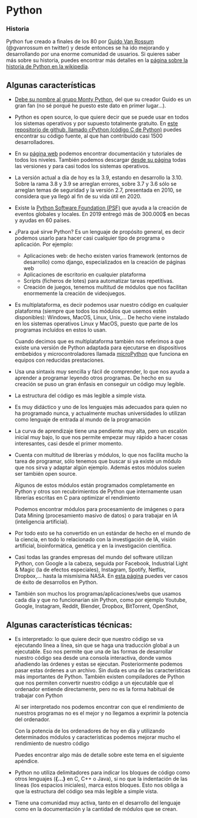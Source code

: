 # Python

### Historia

Python fue creado a finales de los 80 por [Guido Van Rossum](https://es.wikipedia.org/wiki/Guido_van_Rossum)  (@gvanrossum en twitter) y desde entonces se ha ido mejorando y  desarrollando por una enorme comunidad de usuarios. Si quieres saber más sobre su historia, puedes encontrar más detalles en la [página sobre la historia de Python en la wikipedia](https://es.wikipedia.org/wiki/Historia_de_Python).

## Algunas características

* [Debe su nombre al grupo Monty Python](https://docs.Python.org/3/faq/general.html#id19), del que su creador Guido es un gran fan (no sé porqué he puesto este dato en primer lugar...).

* Python es open source, lo que quiere decir que se puede usar en todos los sistemas operativos y por supuesto totalmente gratuito. En [este repositorio de github, llamado cPython (código C de Python)](https://github.com/Python/cPython) puedes encontrar su código fuente, al que han contribuido casi 1500 desarrolladores. 

* En su [página web](https://www.Python.org/) podemos encontrar documentación y tutoriales de todos los niveles. También podemos descargar [desde su página](https://www.Python.org/downloads/) todas las versiones y para casi todos los sistemas operativos.

* La versión actual a día de hoy es la 3.9, estando en desarrollo la 3.10. Sobre la rama 3.8 y 3.9 se arreglan errores, sobre 3.7 y 3.6 sólo se arreglan temas de seguridad y la versión 2.7, presentada en 2010, se considera que ya llegó al fin de su vida útil en 2020.

* Existe la [Python Software Foundation (PSF)](https://www.Python.org/psf-landing/) que ayuda a la creación de eventos globales y locales. En 2019 entregó más de 300.000$ en becas y ayudas en 60 países. 

* ¿Para qué sirve Python?  Es un lenguaje de propósito general, es decir podemos usarlo para hacer casi cualquier tipo de programa o aplicación. Por ejemplo:
    * Aplicaciones web: de hecho existen varios framework (entornos de desarrollo) como django, especializados en la creación de páginas web
    * Aplicaciones de escritorio en cualquier plataforma
    * Scripts (ficheros de lotes) para automatizar tareas repetitivas.
    * Creación de juegos, tenemos multitud de módulos que nos facilitan enormemente la creación de videojuegos.

* Es multiplataforma, es decir podemos usar nuestro código en cualquier plataforma (siempre que todos los módulos que usemos estén disponibles): Windows, MacOS, Linux, Unix,... De hecho viene instalado en los sistemas operativos Linux y MacOS, puesto que parte de los programas incluídos en estos lo usan. 

    Cuando decimos que es multiplataforma también nos referimos a que existe una versión de Python adaptada para ejecutarse en dispositivos embebidos y microcontroladores llamada [microPython](http://microPython.org/) que funciona en equipos con reducidas prestaciones.

* Usa una sintaxis muy sencilla y fácil de comprender, lo que nos ayuda a aprender a programar leyendo otros programas. De hecho en su creación se puso un gran énfasis en conseguir un código muy legible.

* La estructura del código es más legible a simple vista.

* Es muy didáctico y uno de los lenguajes más adecuados para quien no ha programado nunca, y actualmente muchas universidades lo utilizan como lenguaje de entrada al mundo de la programación

* La curva de aprendizaje tiene una pendiente muy alta, pero un escalón inicial muy bajo, lo que nos permite empezar muy rápido a hacer cosas interesantes, casi desde el primer momento.

* Cuenta con multitud de librerías y módulos, lo que nos facilita mucho la tarea de programar, sólo tenemos que buscar si ya existe un módulo que nos sirva y adaptar algún ejemplo. Además estos módulos suelen ser también open source. 

    Algunos de estos módulos están programados completamente en Python y otros son recubrimientos de Python que internamente usan librerías escritas en C para optimizar el rendimiento

    Podemos encontrar módulos para procesamiento de imágenes o para Data Mining (procesamiento masivo de datos) o para trabajar en IA (inteligencia artificial). 

* Por todo esto se ha convertido en un estándar de hecho en el mundo de la ciencia, en todo lo relacionado con la investigación de IA, visión artificial, bioinformática, genética y en la investigación científica.

* Casi todas las grandes empresas del mundo del software utilizan Python, con Google a la cabeza, seguida por Facebook, Industrial Light & Magic (la de efectos especiales), Instagram, Spotify, Netflix, Dropbox,... hasta la mismísima NASA. En [esta página](https://www.Python.org/success-stories/) puedes ver casos de éxito de desarrollos en Python.

* También son muchos los programas/aplicaciones/webs que usamos cada día y que no funcionarían sin Python, como por ejemplo Youtube, Google, Instagram, Reddit, Blender, Dropbox, BitTorrent, OpenShot, 


## Algunas características técnicas:

* Es interpretado: lo que quiere decir que nuestro código se va ejecutando línea a línea, sin que se haga una traducción global a un ejecutable. Eso nos permite que una de las formas de desarrollar nuestro código sea desde una consola interactiva, donde vamos añadiendo las órdenes y estas se ejecutan. Posteriormente podemos pasar estas órdenes a un archivo. Sin duda es una de las características más importantes de Python. También existen compiladores de Python que nos permiten convertir nuestro código a un ejecutable que el ordenador entiende directamente, pero no es la forma habitual de trabajar con Python

    Al ser interpretado nos podemos encontrar con que el rendimiento de nuestros programas no es el mejor y no llegamos a exprimir la potencia del ordenador. 

    Con la potencia de los ordenadores de hoy en día y utilizando determinados módulos y características podemos mejorar mucho el rendimiento de nuestro código

    Puedes encontrar algo más de detalle sobre este tema en el siguiente apéndice.

* Python no utiliza delimitadores para indicar los bloques de código como otros lenguajes (**{...}** en C, C++ o Java), si no que la indentación de las líneas (los espacios iniciales), marca estos bloques. Esto nos obliga a que la estructura del código sea más legible a simple vista.

* Tiene una comunidad muy activa, tanto en el desarrollo del lenguaje como en la documentación y la cantidad de módulos que se crean.






